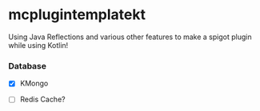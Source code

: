 # mcplugintemplatekt
Using Java Reflections and various other features to make a spigot plugin while using Kotlin!

### Database
- [x] KMongo
- [ ] Redis Cache?

